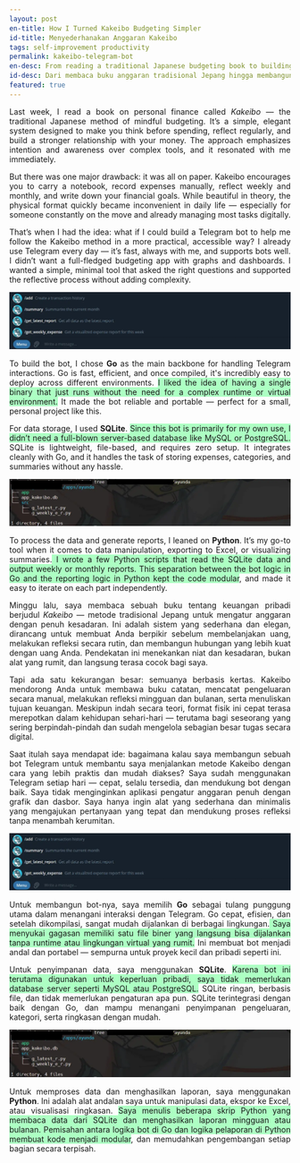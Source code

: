 ```yaml
---
layout: post
en-title: How I Turned Kakeibo Budgeting Simpler
id-title: Menyederhanakan Anggaran Kakeibo
tags: self-improvement productivity
permalink: kakeibo-telegram-bot
en-desc: From reading a traditional Japanese budgeting book to building a digital companion that fits in my pocket.
id-desc: Dari membaca buku anggaran tradisional Jepang hingga membangun pendamping digital yang bisa dibawa ke mana-mana.
featured: true
---
```


<div style="text-align: justify;" data-lang="en">
  <p>Last week, I read a book on personal finance called <em>Kakeibo</em> — the traditional Japanese method of mindful budgeting. It’s a simple, elegant system designed to make you think before spending, reflect regularly, and build a stronger relationship with your money. The approach emphasizes intention and awareness over complex tools, and it resonated with me immediately.</p>

  <p>But there was one major drawback: it was all on paper. Kakeibo encourages you to carry a notebook, record expenses manually, reflect weekly and monthly, and write down your financial goals. While beautiful in theory, the physical format quickly became inconvenient in daily life — especially for someone constantly on the move and already managing most tasks digitally.</p>

  <p>That’s when I had the idea: what if I could build a Telegram bot to help me follow the Kakeibo method in a more practical, accessible way? I already use Telegram every day — it’s fast, always with me, and supports bots well. I didn’t want a full-fledged budgeting app with graphs and dashboards. I wanted a simple, minimal tool that asked the right questions and supported the reflective process without adding complexity.</p>

<img src="assets/img/95436eae6b567491e0ed495d593d185db0e429c33363a1d5d3d6bed6944e1359.webp" alt="Feature">

  <p>To build the bot, I chose <strong>Go</strong> as the main backbone for handling Telegram interactions. Go is fast, efficient, and once compiled, it's incredibly easy to deploy across different environments. <span style="background-color: rgb(173, 255, 195);">I liked the idea of having a single binary that just runs without the need for a complex runtime or virtual environment.</span> It made the bot reliable and portable — perfect for a small, personal project like this.</p>

  <p>For data storage, I used <strong>SQLite</strong>. <span style="background-color: rgb(173, 255, 195);">Since this bot is primarily for my own use, I didn’t need a full-blown server-based database like MySQL or PostgreSQL.</span> SQLite is lightweight, file-based, and requires zero setup. It integrates cleanly with Go, and it handles the task of storing expenses, categories, and summaries without any hassle.</p>

  <img src="assets/img/2a353f5ffc3a912460e2328d017e3f85997bd82d7d596419c01f009136b7c3cd.webp" alt="Project Structure">

  <p>To process the data and generate reports, I leaned on <strong>Python</strong>. It’s my go-to tool when it comes to data manipulation, exporting to Excel, or visualizing summaries.<span style="background-color: rgb(173, 255, 195);"> I wrote a few Python scripts that read the SQLite data and output weekly or monthly reports. This separation between the bot logic in Go and the reporting logic in Python kept the code modular</span>, and made it easy to iterate on each part independently.</p>
</div>

<div style="text-align: justify;" data-lang="id" class="hidden">
  <p>Minggu lalu, saya membaca sebuah buku tentang keuangan pribadi berjudul <em>Kakeibo</em> — metode tradisional Jepang untuk mengatur anggaran dengan penuh kesadaran. Ini adalah sistem yang sederhana dan elegan, dirancang untuk membuat Anda berpikir sebelum membelanjakan uang, melakukan refleksi secara rutin, dan membangun hubungan yang lebih kuat dengan uang Anda. Pendekatan ini menekankan niat dan kesadaran, bukan alat yang rumit, dan langsung terasa cocok bagi saya.</p>

  <p>Tapi ada satu kekurangan besar: semuanya berbasis kertas. Kakeibo mendorong Anda untuk membawa buku catatan, mencatat pengeluaran secara manual, melakukan refleksi mingguan dan bulanan, serta menuliskan tujuan keuangan. Meskipun indah secara teori, format fisik ini cepat terasa merepotkan dalam kehidupan sehari-hari — terutama bagi seseorang yang sering berpindah-pindah dan sudah mengelola sebagian besar tugas secara digital.</p>

  <p>Saat itulah saya mendapat ide: bagaimana kalau saya membangun sebuah bot Telegram untuk membantu saya menjalankan metode Kakeibo dengan cara yang lebih praktis dan mudah diakses? Saya sudah menggunakan Telegram setiap hari — cepat, selalu tersedia, dan mendukung bot dengan baik. Saya tidak menginginkan aplikasi pengatur anggaran penuh dengan grafik dan dasbor. Saya hanya ingin alat yang sederhana dan minimalis yang mengajukan pertanyaan yang tepat dan mendukung proses refleksi tanpa menambah kerumitan.</p>

  <img src="assets/img/95436eae6b567491e0ed495d593d185db0e429c33363a1d5d3d6bed6944e1359.webp" alt="Feature">

  <p>Untuk membangun bot-nya, saya memilih <strong>Go</strong> sebagai tulang punggung utama dalam menangani interaksi dengan Telegram. Go cepat, efisien, dan setelah dikompilasi, sangat mudah dijalankan di berbagai lingkungan.<span style="background-color: rgb(173, 255, 195);"> Saya menyukai gagasan memiliki satu file biner yang langsung bisa dijalankan tanpa runtime atau lingkungan virtual yang rumit.</span> Ini membuat bot menjadi andal dan portabel — sempurna untuk proyek kecil dan pribadi seperti ini.</p>

  <p>Untuk penyimpanan data, saya menggunakan <strong>SQLite</strong>. <span style="background-color: rgb(173, 255, 195);">Karena bot ini terutama digunakan untuk keperluan pribadi, saya tidak memerlukan database server seperti MySQL atau PostgreSQL.</span> SQLite ringan, berbasis file, dan tidak memerlukan pengaturan apa pun. SQLite terintegrasi dengan baik dengan Go, dan mampu menangani penyimpanan pengeluaran, kategori, serta ringkasan dengan mudah.</p>

<img src="assets/img/2a353f5ffc3a912460e2328d017e3f85997bd82d7d596419c01f009136b7c3cd.webp" alt="Project Structure">

  <p>Untuk memproses data dan menghasilkan laporan, saya menggunakan <strong>Python</strong>. Ini adalah alat andalan saya untuk manipulasi data, ekspor ke Excel, atau visualisasi ringkasan. <span style="background-color: rgb(173, 255, 195);">Saya menulis beberapa skrip Python yang membaca data dari SQLite dan menghasilkan laporan mingguan atau bulanan. Pemisahan antara logika bot di Go dan logika pelaporan di Python membuat kode menjadi modular</span>, dan memudahkan pengembangan setiap bagian secara terpisah.</p>
</div>

